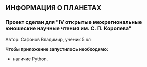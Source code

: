 ## **ИНФОРМАЦИЯ О ПЛАНЕТАХ**

### Проект сделан для "IV открытые межрегиональные юношеские научные чтения им. С. П. Королева"

Автор: Сафонов Владимир, ученик 5 кл

**Чтобы приложение запустилось необходимо:**
- наличие Python. 









